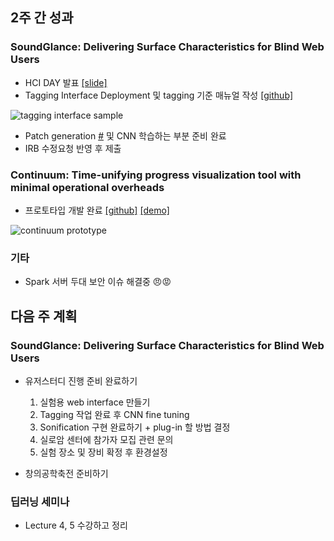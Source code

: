 ## 2주 간 성과

### SoundGlance: Delivering Surface Characteristics for Blind Web Users

* HCI DAY 발표 [[slide]](https://drive.google.com/file/d/170IKE9q2Mi-gv10Pyr-bADkqW9WEvboY/view?usp=sharing)
* Tagging Interface Deployment 및 tagging 기준 매뉴얼 작성 [[github]](https://github.com/CHIroong/tag-me)

![tagging interface sample](https://media.giphy.com/media/1gQuZvS7bJEpa3Szbl/giphy.gif)

* Patch generation [#](https://github.com/CHIroong/tag-me/blob/master/patch-gen/patch_gen.py) 및 CNN 학습하는 부분 준비 완료
* IRB 수정요청 반영 후 제출

### Continuum: Time-unifying progress visualization tool with minimal operational overheads

* 프로토타입 개발 완료 [[github]](https://github.com/Kiroong/Continuum) [[demo]](https://kiroong.github.io/Continuum/?sheet_id=1EYwELyW6FxUEkQMCcKAqFIsuLt8qMlBR3xPEyo8F6Yk&sheet_name=%EC%8B%9C%ED%8A%B81&api_key=AIzaSyBTqP8vgaRwGVoR_aZc_fCK3exFr4pz428)

![continuum prototype](https://media.giphy.com/media/dgKbAYwOpT6dl7UYNi/giphy.gif)

### 기타

* Spark 서버 두대 보안 이슈 해결중 😠😡

## 다음 주 계획 

### SoundGlance: Delivering Surface Characteristics for Blind Web Users

* 유저스터디 진행 준비 완료하기
  1. 실험용 web interface 만들기
  2. Tagging 작업 완료 후 CNN fine tuning
  3. Sonification 구현 완료하기 + plug-in 할 방법 결정
  4. 실로암 센터에 참가자 모집 관련 문의
  5. 실험 장소 및 장비 확정 후 환경설정
  
* 창의공학축전 준비하기

### 딥러닝 세미나

* Lecture 4, 5 수강하고 정리
